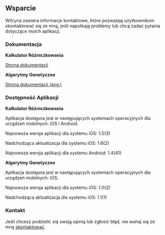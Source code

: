 ## Wsparcie

Witryna zawiera informacje kontaktowe, które pozwalają użytkownikom skontaktować się ze mną, jeśli napotkają problemy lub chcą zadać pytania dotyczące moich aplikacji.

### Dokumentacja

**Kalkulator Różniczkowania**

[Strona dokumentacji](https://www.taketechease.com/differentiation/differentiation-calculator-pl.html)

**Algorytmy Genetyczne**

[Strona dokumentacji (ang.)](https://www.taketechease.com/optfinder/genetic-algorithms.html)

### Dostępność Aplikacji

**Kalkulator Różniczkowania**

  Aplikacja dostępna jest w następujących systemach operacyjnych dla urządzeń mobilnych: iOS i Android.

  Najnowsza wersja aplikacji dla systemu iOS: 1.5(3)

  Nadchodząca aktualizacja dla systemu iOS: 1.6(2)
  
  Najnowsza wersja aplikacji dla systemu Android: 1.4(41)

**Algorytmy Genetyczne**

  Aplikacja dostępna jest w następujących systemach operacyjnych dla urządzeń mobilnych: iOS.

  Najnowsza wersja aplikacji dla systemu iOS: 1.0(2)

  Nadchodząca aktualizacja dla systemu iOS: 1.1(1)
  
### Kontakt

Jeśli chcesz podzielić się swoją opinią lub zgłosić błąd, nie wahaj się ze mną [skontaktować](mailto:i.d.kosinska@gmail.com).

